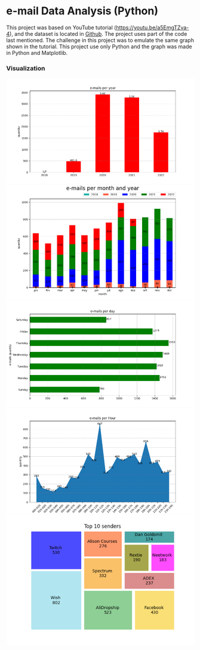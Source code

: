 # e-mail Data Analysis (Python)


This project was based on YouTube tutorial (https://youtu.be/a5EmgTZva-4), and the dataset is located in [Github](https://github.com/Sandreke/Gmail-Data-Analysis-with-Python-and-PowerBI). The project uses part of the code last mentioned. The challenge in this project was to emulate the same graph shown in the tutorial. This project use only Python and the graph was made in Python and Matplotlib.


### Visualization
![](https://github.com/juliocza7/data-analitics_e-mails/blob/main/visualization/emailsperyear.png)
![](https://github.com/juliocza7/data-analitics_e-mails/blob/main/visualization/emailspermonthyear.png)
![](https://github.com/juliocza7/data-analitics_e-mails/blob/main/visualization/emailsperday.png)
![](https://github.com/juliocza7/data-analitics_e-mails/blob/main/visualization/emailsperhour.png)
![](https://github.com/juliocza7/data-analitics_e-mails/blob/main/visualization/top10senders.png)
